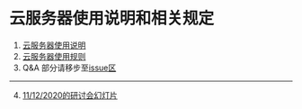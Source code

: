 # 云服务器使用说明和相关规定
1. [云服务器使用说明](Tutorial.md)
2. [云服务器使用规则](Rules.md)
3. Q&A 部分请移步至[issue区](https://github.com/Ls-Dai/Cloud-Sever-Tutorial/issues)
---
4. [11/12/2020的研讨会幻灯片](https://github.com/Ls-Dai/paper-notes/blob/main/Cloudserverpresentation/workshop.pdf)
